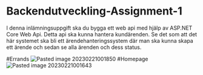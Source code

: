 # Backendutveckling-Assignment-1
I denna inlämningsuppgift ska du bygga ett web api med hjälp av ASP.NET Core Web Api. Detta api ska kunna hantera kundärenden. Se det som att det här systemet ska bli ett ärendehanteringssystem där man ska kunna skapa ett ärende och sedan se alla ärenden och dess status.

#Errands
![Pasted image 20230221001850](https://user-images.githubusercontent.com/55483865/220212738-98afed90-5044-4e65-9d23-a52cc6269efa.png)
#Homepage
![Pasted image 20230221001643](https://user-images.githubusercontent.com/55483865/220212740-66b5ac14-11c1-4a23-a66a-c61ea5e350d5.png)
